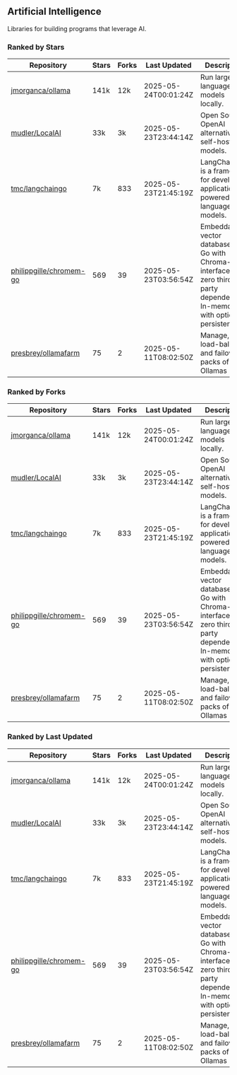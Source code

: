 ## Artificial Intelligence

Libraries for building programs that leverage AI.

### Ranked by Stars

| Repository | Stars | Forks | Last Updated | Description | 
|------------|-------|-------|--------------|-------------|
| [jmorganca/ollama](https://github.com/jmorganca/ollama) | 141k | 12k | 2025-05-24T00:01:24Z |  Run large language models locally. |
| [mudler/LocalAI](https://github.com/mudler/LocalAI) | 33k | 3k | 2025-05-23T23:44:14Z |  Open Source OpenAI alternative, self-host AI models. |
| [tmc/langchaingo](https://github.com/tmc/langchaingo) | 7k | 833 | 2025-05-23T21:45:19Z |  LangChainGo is a framework for developing applications powered by language models. |
| [philippgille/chromem-go](https://github.com/philippgille/chromem-go) | 569 | 39 | 2025-05-23T03:56:54Z |  Embeddable vector database for Go with Chroma-like interface and zero third-party dependencies. In-memory with optional persistence. |
| [presbrey/ollamafarm](https://github.com/presbrey/ollamafarm) | 75 | 2 | 2025-05-11T08:02:50Z |  Manage, load-balance, and failover packs of Ollamas |

### Ranked by Forks

| Repository | Stars | Forks | Last Updated | Description | 
|------------|-------|-------|--------------|-------------|
| [jmorganca/ollama](https://github.com/jmorganca/ollama) | 141k | 12k | 2025-05-24T00:01:24Z |  Run large language models locally. |
| [mudler/LocalAI](https://github.com/mudler/LocalAI) | 33k | 3k | 2025-05-23T23:44:14Z |  Open Source OpenAI alternative, self-host AI models. |
| [tmc/langchaingo](https://github.com/tmc/langchaingo) | 7k | 833 | 2025-05-23T21:45:19Z |  LangChainGo is a framework for developing applications powered by language models. |
| [philippgille/chromem-go](https://github.com/philippgille/chromem-go) | 569 | 39 | 2025-05-23T03:56:54Z |  Embeddable vector database for Go with Chroma-like interface and zero third-party dependencies. In-memory with optional persistence. |
| [presbrey/ollamafarm](https://github.com/presbrey/ollamafarm) | 75 | 2 | 2025-05-11T08:02:50Z |  Manage, load-balance, and failover packs of Ollamas |

### Ranked by Last Updated

| Repository | Stars | Forks | Last Updated | Description | 
|------------|-------|-------|--------------|-------------|
| [jmorganca/ollama](https://github.com/jmorganca/ollama) | 141k | 12k | 2025-05-24T00:01:24Z |  Run large language models locally. |
| [mudler/LocalAI](https://github.com/mudler/LocalAI) | 33k | 3k | 2025-05-23T23:44:14Z |  Open Source OpenAI alternative, self-host AI models. |
| [tmc/langchaingo](https://github.com/tmc/langchaingo) | 7k | 833 | 2025-05-23T21:45:19Z |  LangChainGo is a framework for developing applications powered by language models. |
| [philippgille/chromem-go](https://github.com/philippgille/chromem-go) | 569 | 39 | 2025-05-23T03:56:54Z |  Embeddable vector database for Go with Chroma-like interface and zero third-party dependencies. In-memory with optional persistence. |
| [presbrey/ollamafarm](https://github.com/presbrey/ollamafarm) | 75 | 2 | 2025-05-11T08:02:50Z |  Manage, load-balance, and failover packs of Ollamas |

